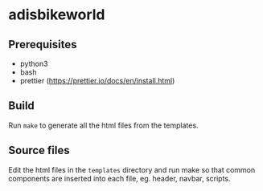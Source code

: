 # adisbikeworld

## Prerequisites

- python3
- bash
- prettier (https://prettier.io/docs/en/install.html)

## Build

Run `make` to generate all the html files from the templates.

## Source files

Edit the html files in the `templates` directory and run make so that common components are inserted into each file, eg. header, navbar, scripts.